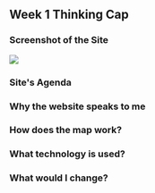 ## Week 1 Thinking Cap

### Screenshot of the Site
![](Images/FoodDeserts_Map.JPG)

### Site's Agenda

### Why the website speaks to me

### How does the map work? 

### What technology is used?

### What would I change? 
